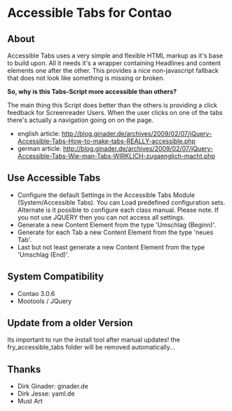 Accessible Tabs for Contao
==========================

About
-----

Accessible Tabs uses a very simple and flexible HTML markup as it's base to build upon.
All it needs it's a wrapper containing Headlines and content elements one after the
other. This provides a nice non-javascript fallback that does not look like something is
missing or broken.

**So, why is this Tabs-Script more accessible than others?**

The main thing this Script does better than the others is providing a click feedback for
Screenreader Users. When the user clicks on one of the tabs there's actually a navigation
going on on the page.

 * english article: http://blog.ginader.de/archives/2009/02/07/jQuery-Accessible-Tabs-How-to-make-tabs-REALLY-accessible.php
 * german article: http://blog.ginader.de/archives/2009/02/07/jQuery-Accessible-Tabs-Wie-man-Tabs-WIRKLICH-zugaenglich-macht.php

Use Accessible Tabs
-------------------

 * Configure the default Settings in the Accessible Tabs Module (System/Accessible Tabs). You can Load predefined configuration sets. Alternate is it possible to configure each class manual. Please note. If you not use JQUERY then you can not access all settings.
 * Generate a new Content Element from the type 'Umschlag (Beginn)'.
 * Generate for each Tab a new Content Element from the type 'neues Tab'.
 * Last but not least generate a new Content Element from the type 'Umschlag (End)'.


System Compatibility
--------------------

 * Contao 3.0.6
 * Mootools / JQuery


Update from a older Version
----------------------------

Its important to run the install tool after manual updates! the fry_accessible_tabs folder will be removed automatically...


Thanks
------

 * Dirk Ginader: ginader.de
 * Dirk Jesse: yaml.de
 * Must Art